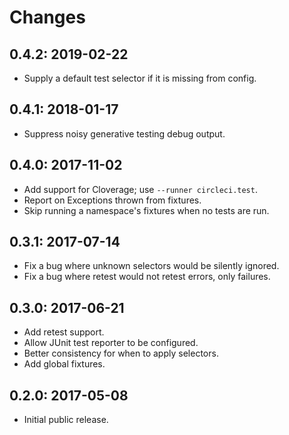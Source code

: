 # Changes

## 0.4.2: 2019-02-22

* Supply a default test selector if it is missing from config.

## 0.4.1: 2018-01-17

* Suppress noisy generative testing debug output.

## 0.4.0: 2017-11-02

* Add support for Cloverage; use `--runner circleci.test`.
* Report on Exceptions thrown from fixtures.
* Skip running a namespace's fixtures when no tests are run.

## 0.3.1: 2017-07-14

* Fix a bug where unknown selectors would be silently ignored.
* Fix a bug where retest would not retest errors, only failures.

## 0.3.0: 2017-06-21

* Add retest support.
* Allow JUnit test reporter to be configured.
* Better consistency for when to apply selectors.
* Add global fixtures.

## 0.2.0: 2017-05-08

* Initial public release.
